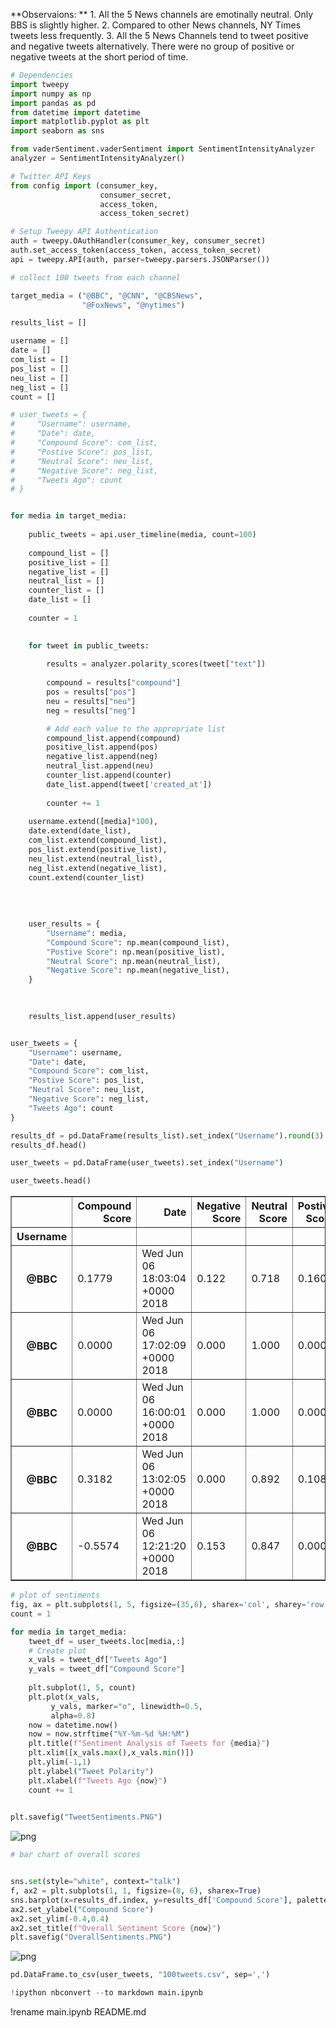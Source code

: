 
**Observaions: **
    1. All the 5 News channels are emotinally neutral. Only BBS is slightly higher. 
    2. Compared to other News channels, NY Times tweets less frequently. 
    3. All the 5 News Channels tend to tweet positive and negative tweets alternatively. There were no group of positive or negative tweets at the short period of time.  
    


```python
# Dependencies
import tweepy
import numpy as np
import pandas as pd
from datetime import datetime
import matplotlib.pyplot as plt
import seaborn as sns

from vaderSentiment.vaderSentiment import SentimentIntensityAnalyzer
analyzer = SentimentIntensityAnalyzer()

# Twitter API Keys
from config import (consumer_key, 
                    consumer_secret, 
                    access_token, 
                    access_token_secret)

# Setup Tweepy API Authentication
auth = tweepy.OAuthHandler(consumer_key, consumer_secret)
auth.set_access_token(access_token, access_token_secret)
api = tweepy.API(auth, parser=tweepy.parsers.JSONParser())

```


```python
# collect 100 tweets from each channel 

target_media = ("@BBC", "@CNN", "@CBSNews",
                "@FoxNews", "@nytimes")

results_list = []

username = []
date = []
com_list = []
pos_list = []
neu_list = []
neg_list = []
count = []

# user_tweets = {
#     "Username": username,
#     "Date": date, 
#     "Compound Score": com_list,
#     "Postive Score": pos_list,
#     "Neutral Score": neu_list,
#     "Negative Score": neg_list,
#     "Tweets Ago": count
# }


for media in target_media:
    
    public_tweets = api.user_timeline(media, count=100)
    
    compound_list = []
    positive_list = []
    negative_list = []
    neutral_list = []
    counter_list = []
    date_list = []
    
    counter = 1

    
    for tweet in public_tweets:
        
        results = analyzer.polarity_scores(tweet["text"])
        
        compound = results["compound"]
        pos = results["pos"]
        neu = results["neu"]
        neg = results["neg"]

        # Add each value to the appropriate list
        compound_list.append(compound)
        positive_list.append(pos)
        negative_list.append(neg)
        neutral_list.append(neu)
        counter_list.append(counter)
        date_list.append(tweet['created_at'])
      
        counter += 1
        
    username.extend([media]*100),
    date.extend(date_list), 
    com_list.extend(compound_list),
    pos_list.extend(positive_list),
    neu_list.extend(neutral_list),
    neg_list.extend(negative_list),
    count.extend(counter_list)    
    
  
 
    
    user_results = {
        "Username": media,
        "Compound Score": np.mean(compound_list),
        "Postive Score": np.mean(positive_list),
        "Neutral Score": np.mean(neutral_list),
        "Negative Score": np.mean(negative_list),
    }
    
    

    results_list.append(user_results)



```


```python
user_tweets = {
    "Username": username,
    "Date": date, 
    "Compound Score": com_list,
    "Postive Score": pos_list,
    "Neutral Score": neu_list,
    "Negative Score": neg_list,
    "Tweets Ago": count
}


```


```python
results_df = pd.DataFrame(results_list).set_index("Username").round(3)
results_df.head()

user_tweets = pd.DataFrame(user_tweets).set_index("Username")


```


```python
user_tweets.head()
```




<div>
<style scoped>
    .dataframe tbody tr th:only-of-type {
        vertical-align: middle;
    }

    .dataframe tbody tr th {
        vertical-align: top;
    }

    .dataframe thead th {
        text-align: right;
    }
</style>
<table border="1" class="dataframe">
  <thead>
    <tr style="text-align: right;">
      <th></th>
      <th>Compound Score</th>
      <th>Date</th>
      <th>Negative Score</th>
      <th>Neutral Score</th>
      <th>Postive Score</th>
      <th>Tweets Ago</th>
    </tr>
    <tr>
      <th>Username</th>
      <th></th>
      <th></th>
      <th></th>
      <th></th>
      <th></th>
      <th></th>
    </tr>
  </thead>
  <tbody>
    <tr>
      <th>@BBC</th>
      <td>0.1779</td>
      <td>Wed Jun 06 18:03:04 +0000 2018</td>
      <td>0.122</td>
      <td>0.718</td>
      <td>0.160</td>
      <td>1</td>
    </tr>
    <tr>
      <th>@BBC</th>
      <td>0.0000</td>
      <td>Wed Jun 06 17:02:09 +0000 2018</td>
      <td>0.000</td>
      <td>1.000</td>
      <td>0.000</td>
      <td>2</td>
    </tr>
    <tr>
      <th>@BBC</th>
      <td>0.0000</td>
      <td>Wed Jun 06 16:00:01 +0000 2018</td>
      <td>0.000</td>
      <td>1.000</td>
      <td>0.000</td>
      <td>3</td>
    </tr>
    <tr>
      <th>@BBC</th>
      <td>0.3182</td>
      <td>Wed Jun 06 13:02:05 +0000 2018</td>
      <td>0.000</td>
      <td>0.892</td>
      <td>0.108</td>
      <td>4</td>
    </tr>
    <tr>
      <th>@BBC</th>
      <td>-0.5574</td>
      <td>Wed Jun 06 12:21:20 +0000 2018</td>
      <td>0.153</td>
      <td>0.847</td>
      <td>0.000</td>
      <td>5</td>
    </tr>
  </tbody>
</table>
</div>




```python
# plot of sentiments
fig, ax = plt.subplots(1, 5, figsize=(35,6), sharex='col', sharey='row') 
count = 1

for media in target_media:
    tweet_df = user_tweets.loc[media,:]
    # Create plot
    x_vals = tweet_df["Tweets Ago"]
    y_vals = tweet_df["Compound Score"]
    
    plt.subplot(1, 5, count)
    plt.plot(x_vals,
         y_vals, marker="o", linewidth=0.5,
         alpha=0.8)
    now = datetime.now()
    now = now.strftime("%Y-%m-%d %H:%M")
    plt.title(f"Sentiment Analysis of Tweets for {media}")
    plt.xlim([x_vals.max(),x_vals.min()])
    plt.ylim(-1,1)
    plt.ylabel("Tweet Polarity")
    plt.xlabel(f"Tweets Ago {now}")
    count += 1
 

plt.savefig("TweetSentiments.PNG")

```


![png](main_files/main_6_0.png)



```python
# bar chart of overall scores 


sns.set(style="white", context="talk")
f, ax2 = plt.subplots(1, 1, figsize=(8, 6), sharex=True)
sns.barplot(x=results_df.index, y=results_df['Compound Score'], palette="Set3", ax=ax2)
ax2.set_ylabel("Compound Score")
ax2.set_ylim(-0.4,0.4)
ax2.set_title(f"Overall Sentiment Score {now}")
plt.savefig("OverallSentiments.PNG")
```


![png](main_files/main_7_0.png)



```python
pd.DataFrame.to_csv(user_tweets, "100tweets.csv", sep=',')
```


```python
!ipython nbconvert --to markdown main.ipynb
```
!rename main.ipynb README.md